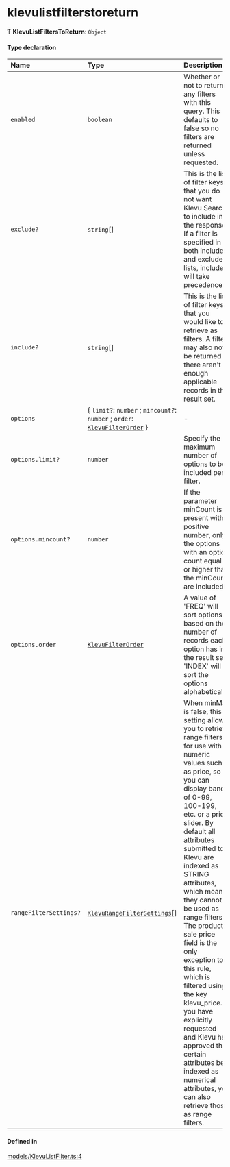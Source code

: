 # klevulistfilterstoreturn
      
Ƭ **KlevuListFiltersToReturn**: `Object`

#### Type declaration

| Name | Type | Description |
| :------ | :------ | :------ |
| `enabled` | `boolean` | Whether or not to return any filters with this query. This defaults to false so no filters are returned unless requested. |
| `exclude?` | `string`[] | This is the list of filter keys that you do not want Klevu Search to include in the response. If a filter is specified in both include and exclude lists, include will take precedence. |
| `include?` | `string`[] | This is the list of filter keys that you would like to retrieve as filters. A filter may also not be returned if there aren't enough applicable records in the result set. |
| `options` | { `limit?`: `number` ; `mincount?`: `number` ; `order`: [`KlevuFilterOrder`](enums/KlevuFilterOrder.md)  } | - |
| `options.limit?` | `number` | Specify the maximum number of options to be included per filter. |
| `options.mincount?` | `number` | If the parameter minCount is present with a positive number, only the options with an option count equal to or higher than the minCount are included. |
| `options.order` | [`KlevuFilterOrder`](enums/KlevuFilterOrder.md) | A value of 'FREQ' will sort options based on the number of records each option has in the result set. 'INDEX' will sort the options alphabetically. |
| `rangeFilterSettings?` | [`KlevuRangeFilterSettings`](klevurangefiltersettings.md)[] | When minMax is false, this setting allows you to retrieve range filters for use with numeric values such as price, so you can display bands of 0-99, 100-199, etc. or a price slider. By default all attributes submitted to Klevu are indexed as STRING attributes, which means they cannot be used as range filters. The product sale price field is the only exception to this rule, which is filtered using the key klevu_price. If you have explicitly requested and Klevu has approved that certain attributes be indexed as numerical attributes, you can also retrieve those as range filters. |

#### Defined in

[models/KlevuListFilter.ts:4](https://github.com/klevultd/frontend-sdk/blob/492d3760/packages/klevu-core/src/models/KlevuListFilter.ts#L4)

